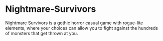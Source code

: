 # Nightmare-Survivors
Nightmare Survivors is a gothic horror casual game with rogue-lite elements, where your choices can allow you to fight against the hundreds of monsters that get thrown at you.
